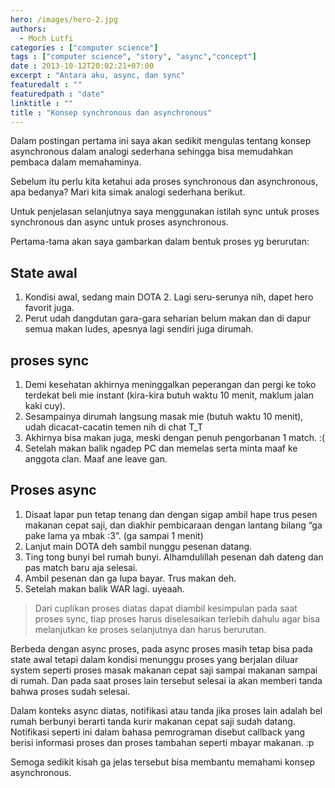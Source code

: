 ```yaml
---
hero: /images/hero-2.jpg
authors:
  - Moch Lutfi
categories : ["computer science"]
tags : ["computer science", "story", "async","concept"]
date : 2013-10-12T20:02:21+07:00
excerpt : "Antara aku, async, dan sync"
featuredalt : ""
featuredpath : "date"
linktitle : ""
title : "Konsep synchronous dan asynchronous"
---
```

Dalam postingan pertama ini saya akan sedikit mengulas tentang konsep asynchronous dalam analogi sederhana sehingga bisa memudahkan pembaca dalam memahaminya.

Sebelum itu perlu kita ketahui ada proses synchronous dan asynchronous, apa bedanya? Mari kita simak analogi sederhana berikut.

Untuk penjelasan selanjutnya saya menggunakan istilah sync untuk proses synchronous dan async untuk proses asynchronous.

Pertama-tama akan saya gambarkan dalam bentuk proses yg berurutan:

## State awal

1. Kondisi awal, sedang main DOTA 2. Lagi seru-serunya nih, dapet hero favorit juga.
2. Perut udah dangdutan gara-gara seharian belum makan dan di dapur semua makan ludes, apesnya lagi sendiri juga dirumah.

## proses sync

1. Demi kesehatan akhirnya meninggalkan peperangan dan pergi ke toko terdekat beli mie instant (kira-kira butuh waktu 10 menit, maklum jalan kaki cuy).
2. Sesampainya dirumah langsung masak mie (butuh waktu 10 menit), udah dicacat-cacatin temen nih di chat T_T
3. Akhirnya bisa makan juga, meski dengan penuh pengorbanan 1 match. :(
4. Setelah makan balik ngadep PC dan memelas serta minta maaf ke anggota clan. Maaf ane leave gan.

## Proses async

1. Disaat lapar pun tetap tenang dan dengan sigap ambil hape trus pesen makanan cepat saji, dan diakhir pembicaraan dengan lantang bilang “ga pake lama ya mbak :3”. (ga sampai 1 menit)
2. Lanjut main DOTA deh sambil nunggu pesenan datang.
3. Ting tong bunyi bel rumah bunyi. Alhamdulillah pesenan dah dateng dan pas match baru aja selesai.
4. Ambil pesenan dan ga lupa bayar. Trus makan deh.
5. Setelah makan balik WAR lagi. uyeaah.

> Dari cuplikan proses diatas dapat diambil kesimpulan pada saat proses sync, tiap proses harus diselesaikan terlebih dahulu agar bisa melanjutkan ke proses selanjutnya dan harus berurutan.

Berbeda dengan async proses, pada async proses masih tetap bisa pada state awal tetapi dalam kondisi menunggu proses yang berjalan diluar system seperti proses masak makanan cepat saji sampai makanan sampai di rumah. Dan pada saat proses lain tersebut selesai ia akan memberi tanda bahwa proses sudah selesai.

Dalam konteks async diatas, notifikasi atau tanda jika proses lain adalah bel rumah berbunyi berarti tanda kurir makanan cepat saji sudah datang. Notifikasi seperti ini dalam bahasa pemrograman disebut callback yang berisi informasi proses dan proses tambahan seperti mbayar makanan. :p

Semoga sedikit kisah ga jelas tersebut bisa membantu memahami konsep asynchronous.
